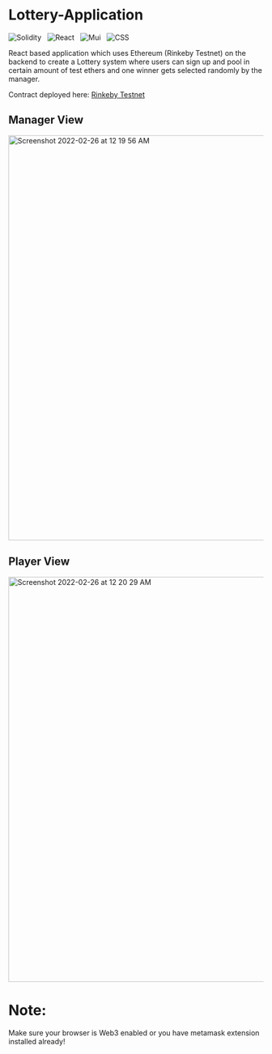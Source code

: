 # Lottery-Application

![Solidity](https://img.shields.io/badge/Solidity-e6e6e6?style=for-the-badge&logo=solidity&logoColor=black)&nbsp;&nbsp;
![React](https://img.shields.io/badge/React-20232A?style=for-the-badge&logo=react&logoColor=61DAFB)&nbsp;&nbsp;
![Mui](https://img.shields.io/badge/Material%20UI-007FFF?style=for-the-badge&logo=mui&logoColor=white)&nbsp;&nbsp;
![CSS](https://img.shields.io/badge/CSS3-1572B6?style=for-the-badge&logo=css3&logoColor=white)


React based application which uses Ethereum (Rinkeby Testnet) on the backend to create a Lottery system where users can sign up and pool in certain amount of test ethers and one winner gets selected randomly by the manager.

Contract deployed here: [Rinkeby Testnet](https://rinkeby.etherscan.io/address/0xD01D7296b29d31C300865469f356C634b9aDAFD5)

## Manager View
<img width="800" alt="Screenshot 2022-02-26 at 12 19 56 AM" src="https://user-images.githubusercontent.com/64858610/155771258-e81d74c7-36f6-4645-b7ff-376de422c118.png">

<br/>

## Player View
<img width="800" alt="Screenshot 2022-02-26 at 12 20 29 AM" src="https://user-images.githubusercontent.com/64858610/155771364-d5618e7a-166c-408a-9330-67ef97a95fa0.png">

<br/>

# Note: 
Make sure your browser is Web3 enabled or you have metamask extension installed already!